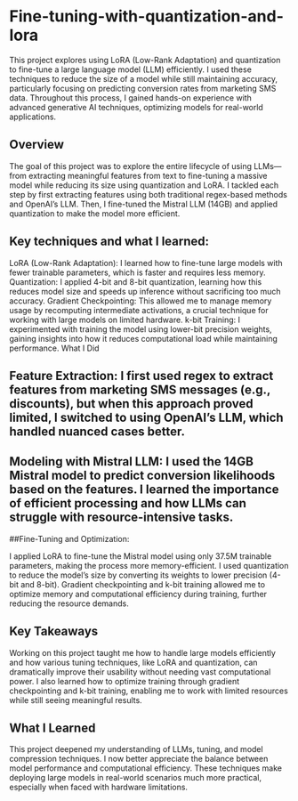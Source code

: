 # Fine-tuning-with-quantization-and-lora
 
This project explores using LoRA (Low-Rank Adaptation) and quantization to fine-tune a large language model (LLM) efficiently. I used these techniques to reduce the size of a model while still maintaining accuracy, particularly focusing on predicting conversion rates from marketing SMS data. Throughout this process, I gained hands-on experience with advanced generative AI techniques, optimizing models for real-world applications.

## Overview
The goal of this project was to explore the entire lifecycle of using LLMs—from extracting meaningful features from text to fine-tuning a massive model while reducing its size using quantization and LoRA. I tackled each step by first extracting features using both traditional regex-based methods and OpenAI’s LLM. Then, I fine-tuned the Mistral LLM (14GB) and applied quantization to make the model more efficient.

## Key techniques and what I learned:

LoRA (Low-Rank Adaptation): I learned how to fine-tune large models with fewer trainable parameters, which is faster and requires less memory.
Quantization: I applied 4-bit and 8-bit quantization, learning how this reduces model size and speeds up inference without sacrificing too much accuracy.
Gradient Checkpointing: This allowed me to manage memory usage by recomputing intermediate activations, a crucial technique for working with large models on limited hardware.
k-bit Training: I experimented with training the model using lower-bit precision weights, gaining insights into how it reduces computational load while maintaining performance.
What I Did
## Feature Extraction: I first used regex to extract features from marketing SMS messages (e.g., discounts), but when this approach proved limited, I switched to using OpenAI’s LLM, which handled nuanced cases better.

## Modeling with Mistral LLM: I used the 14GB Mistral model to predict conversion likelihoods based on the features. I learned the importance of efficient processing and how LLMs can struggle with resource-intensive tasks.

##Fine-Tuning and Optimization:

I applied LoRA to fine-tune the Mistral model using only 37.5M trainable parameters, making the process more memory-efficient.
I used quantization to reduce the model’s size by converting its weights to lower precision (4-bit and 8-bit).
Gradient checkpointing and k-bit training allowed me to optimize memory and computational efficiency during training, further reducing the resource demands.

## Key Takeaways

Working on this project taught me how to handle large models efficiently and how various tuning techniques, like LoRA and quantization, can dramatically improve their usability without needing vast computational power. I also learned how to optimize training through gradient checkpointing and k-bit training, enabling me to work with limited resources while still seeing meaningful results.


## What I Learned

This project deepened my understanding of LLMs, tuning, and model compression techniques. I now better appreciate the balance between model performance and computational efficiency. These techniques make deploying large models in real-world scenarios much more practical, especially when faced with hardware limitations.
